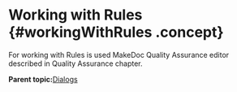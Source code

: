 # Working with Rules {#workingWithRules .concept}

For working with Rules is used MakeDoc Quality Assurance editor described in Quality Assurance chapter.

**Parent topic:**[Dialogs](../../../../modules/bebe/setup/dialogs/dialogs.md)

